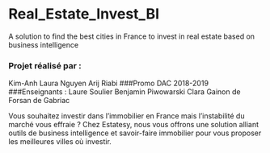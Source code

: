 # Real_Estate_Invest_BI
A solution to find the best cities in France to invest in real estate based on business intelligence
### Projet réalisé par :
Kim-Anh Laura Nguyen
Arij Riabi
###Promo DAC 2018-2019
###Enseignants :
Laure Soulier
Benjamin Piwowarski
Clara Gainon de Forsan de Gabriac


Vous souhaitez investir dans l’immobilier en France mais l’instabilité du marché vous effraie ?
Chez Estatesy, nous vous offrons une solution alliant outils de business intelligence et savoir-faire
immobilier pour vous proposer les meilleures villes où investir.
